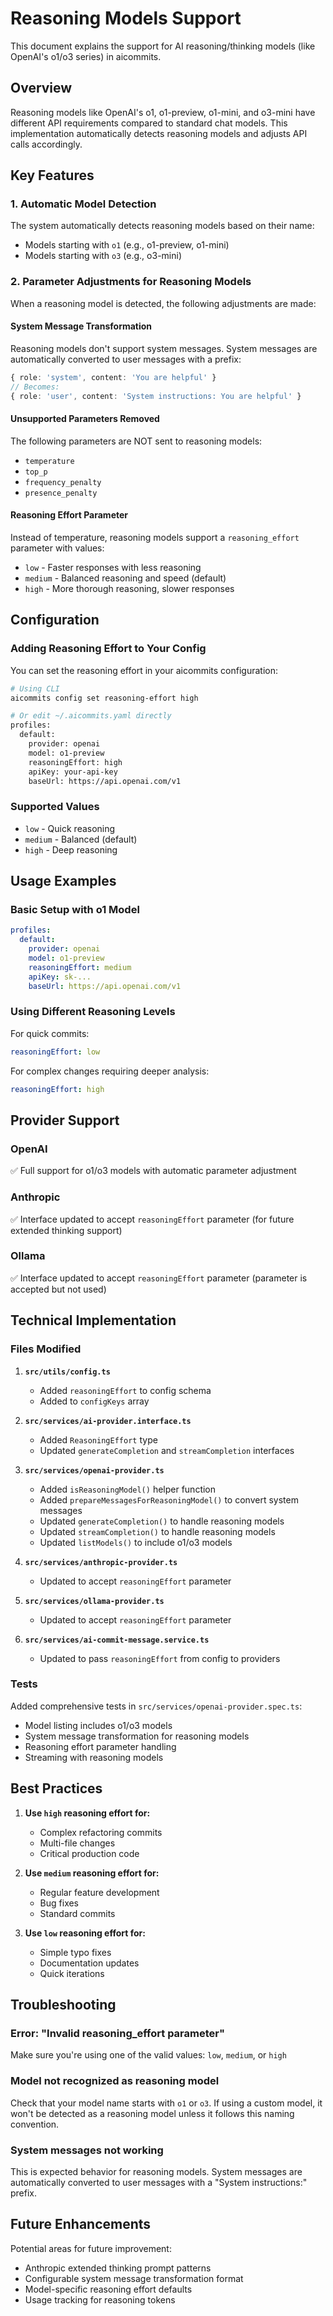 # Reasoning Models Support

This document explains the support for AI reasoning/thinking models (like OpenAI's o1/o3 series) in aicommits.

## Overview

Reasoning models like OpenAI's o1, o1-preview, o1-mini, and o3-mini have different API requirements compared to standard chat models. This implementation automatically detects reasoning models and adjusts API calls accordingly.

## Key Features

### 1. Automatic Model Detection

The system automatically detects reasoning models based on their name:
- Models starting with `o1` (e.g., o1-preview, o1-mini)
- Models starting with `o3` (e.g., o3-mini)

### 2. Parameter Adjustments for Reasoning Models

When a reasoning model is detected, the following adjustments are made:

#### System Message Transformation
Reasoning models don't support system messages. System messages are automatically converted to user messages with a prefix:
```typescript
{ role: 'system', content: 'You are helpful' }
// Becomes:
{ role: 'user', content: 'System instructions: You are helpful' }
```

#### Unsupported Parameters Removed
The following parameters are NOT sent to reasoning models:
- `temperature`
- `top_p`
- `frequency_penalty`
- `presence_penalty`

#### Reasoning Effort Parameter
Instead of temperature, reasoning models support a `reasoning_effort` parameter with values:
- `low` - Faster responses with less reasoning
- `medium` - Balanced reasoning and speed (default)
- `high` - More thorough reasoning, slower responses

## Configuration

### Adding Reasoning Effort to Your Config

You can set the reasoning effort in your aicommits configuration:

```bash
# Using CLI
aicommits config set reasoning-effort high

# Or edit ~/.aicommits.yaml directly
profiles:
  default:
    provider: openai
    model: o1-preview
    reasoningEffort: high
    apiKey: your-api-key
    baseUrl: https://api.openai.com/v1
```

### Supported Values
- `low` - Quick reasoning
- `medium` - Balanced (default)
- `high` - Deep reasoning

## Usage Examples

### Basic Setup with o1 Model

```yaml
profiles:
  default:
    provider: openai
    model: o1-preview
    reasoningEffort: medium
    apiKey: sk-...
    baseUrl: https://api.openai.com/v1
```

### Using Different Reasoning Levels

For quick commits:
```yaml
reasoningEffort: low
```

For complex changes requiring deeper analysis:
```yaml
reasoningEffort: high
```

## Provider Support

### OpenAI
✅ Full support for o1/o3 models with automatic parameter adjustment

### Anthropic
✅ Interface updated to accept `reasoningEffort` parameter (for future extended thinking support)

### Ollama
✅ Interface updated to accept `reasoningEffort` parameter (parameter is accepted but not used)

## Technical Implementation

### Files Modified

1. **`src/utils/config.ts`**
   - Added `reasoningEffort` to config schema
   - Added to `configKeys` array

2. **`src/services/ai-provider.interface.ts`**
   - Added `ReasoningEffort` type
   - Updated `generateCompletion` and `streamCompletion` interfaces

3. **`src/services/openai-provider.ts`**
   - Added `isReasoningModel()` helper function
   - Added `prepareMessagesForReasoningModel()` to convert system messages
   - Updated `generateCompletion()` to handle reasoning models
   - Updated `streamCompletion()` to handle reasoning models
   - Updated `listModels()` to include o1/o3 models

4. **`src/services/anthropic-provider.ts`**
   - Updated to accept `reasoningEffort` parameter

5. **`src/services/ollama-provider.ts`**
   - Updated to accept `reasoningEffort` parameter

6. **`src/services/ai-commit-message.service.ts`**
   - Updated to pass `reasoningEffort` from config to providers

### Tests

Added comprehensive tests in `src/services/openai-provider.spec.ts`:
- Model listing includes o1/o3 models
- System message transformation for reasoning models
- Reasoning effort parameter handling
- Streaming with reasoning models

## Best Practices

1. **Use `high` reasoning effort for:**
   - Complex refactoring commits
   - Multi-file changes
   - Critical production code

2. **Use `medium` reasoning effort for:**
   - Regular feature development
   - Bug fixes
   - Standard commits

3. **Use `low` reasoning effort for:**
   - Simple typo fixes
   - Documentation updates
   - Quick iterations

## Troubleshooting

### Error: "Invalid reasoning_effort parameter"
Make sure you're using one of the valid values: `low`, `medium`, or `high`

### Model not recognized as reasoning model
Check that your model name starts with `o1` or `o3`. If using a custom model, it won't be detected as a reasoning model unless it follows this naming convention.

### System messages not working
This is expected behavior for reasoning models. System messages are automatically converted to user messages with a "System instructions:" prefix.

## Future Enhancements

Potential areas for future improvement:
- Anthropic extended thinking prompt patterns
- Configurable system message transformation format
- Model-specific reasoning effort defaults
- Usage tracking for reasoning tokens
